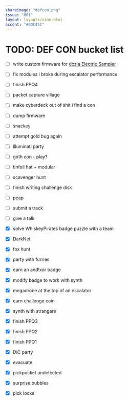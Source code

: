 ```yaml
---
shareimage: "defcon.png"
issue: "001"
layout: layouts/zine.html
accent: "#0DC45C"
---
```


# TODO: DEF CON bucket list

- [ ] write custom firmware for [dczia Electric Sampler](https://github.com/dczia/Defcon31-Badge)
- [ ] fix modules i broke during escalator performance
- [ ] finish PPQ4
- [ ] packet capture village
- [ ] make cyberdeck out of shit i find a con
- [ ] dump firmware
- [ ] snackey
- [ ] attempt gold bug again 
- [ ] illuminati party
- [ ] goth con - play?
- [ ] tinfoil hat + modular
- [ ] scavenger hunt
- [ ] finish writing challenge disk
- [ ] pcap
- [ ] submit a track
- [ ] give a talk
- [x] solve WhiskeyPirates badge puzzle with a team
- [x] DarkNet
- [x] fox hunt
- [x] party with furries
- [x] earn an and!xor badge
- [x] modify badge to work with synth
- [x] megadrone at the top of an escalator
- [x] earn challenge coin
- [x] synth with strangers
- [x] finish PPQ3
- [x] finish PPQ2
- [x] finish PPQ1
- [x] DiC party
- [x] evacuate
- [x] pickpocket undetected
- [x] surprise bubbles
- [x] pick locks

